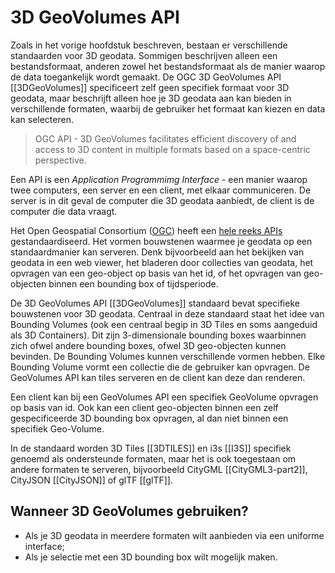 # 3D GeoVolumes API

 Zoals in het vorige hoofdstuk beschreven, bestaan er verschillende standaarden voor 3D geodata. Sommigen beschrijven alleen een bestandsformaat, anderen zowel het bestandsformaat als de manier waarop de data toegankelijk wordt gemaakt. De OGC 3D GeoVolumes API [[3DGeoVolumes]] specificeert zelf geen specifiek formaat voor 3D geodata, maar beschrijft alleen hoe je 3D geodata aan kan bieden in verschillende formaten, waarbij de gebruiker het formaat kan kiezen en data kan selecteren. 

 > OGC API - 3D GeoVolumes facilitates efficient discovery of and access to 3D content in multiple formats based on a space-centric perspective.

Een API is een *Application Programmimg Interface* - een manier waarop twee computers, een server en een client, met elkaar communiceren. De server is in dit geval de computer die 3D geodata aanbiedt, de client is de computer die data vraagt. 

Het Open Geospatial Consortium ([OGC](https://www.ogc.org/)) heeft een [hele reeks APIs](https://ogcapi.ogc.org/) gestandaardiseerd. Het vormen bouwstenen waarmee je geodata op een standaardmanier kan serveren. Denk bijvoorbeeld aan het bekijken van geodata in een web viewer, het bladeren door collecties van geodata, het opvragen van een geo-object op basis van het id, of het opvragen van geo-objecten binnen een bounding box of tijdsperiode. 

De 3D GeoVolumes API [[3DGeoVolumes]] standaard bevat specifieke bouwstenen voor 3D geodata. Centraal in deze standaard staat het idee van Bounding Volumes (ook een centraal begip in 3D Tiles en soms aangeduid als 3D Containers). Dit zijn 3-dimensionale bounding boxes waarbinnen zich ofwel andere bounding boxes, ofwel 3D geo-objecten kunnen bevinden. De Bounding Volumes kunnen verschillende vormen hebben. Elke Bounding Volume vormt een collectie die de gebruiker kan opvragen. De GeoVolumes API kan tiles serveren en de client kan deze dan renderen. 

Een client kan bij een GeoVolumes API een specifiek GeoVolume opvragen op basis van id. Ook kan een client geo-objecten binnen een zelf gespecificeerde 3D bounding box opvragen, al dan niet binnen een specifiek Geo-Volume. 

In de standaard worden 3D Tiles [[3DTILES]] en i3s [[I3S]] specifiek genoemd als ondersteunde formaten, maar het is ook toegestaan om andere formaten te serveren, bijvoorbeeld CityGML [[CityGML3-part2]], CityJSON [[CityJSON]] of glTF [[glTF]]. 

## Wanneer 3D GeoVolumes gebruiken?
- Als je 3D geodata in meerdere formaten wilt aanbieden via een uniforme interface;
- Als je selectie met een 3D bounding box wilt mogelijk maken.